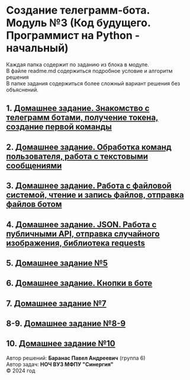 # Создание телеграмм-бота. Модуль №3 (Код будущего. Программист на Python - начальный)
Каждая папка содержит по заданию из блока в модуле. <br>
В файле readme.md содержиться подробное условие и алгоритм решения <br> 
В папке задания содержиться более сложный вариант решения без объяснений.
## 1. [Домашнее задание. Знакомство с телеграмм ботами, получение токена, создание первой команды](https://github.com/BarPaul/synergy-module3/tree/main/homework1)
## 2. [Домашнее задание. Обработка команд пользователя, работа с текстовыми сообщениями](https://github.com/BarPaul/synergy-module3/tree/main/homework2)
## 3. [Домашнее задание. Работа с файловой системой, чтение и запись файлов, отправка файлов ботом](https://github.com/BarPaul/synergy-module3/tree/main/homework3)
## 4. [Домашнее задание. JSON. Работа с публичными API, отправка случайного изображения, библиотека requests](https://github.com/BarPaul/synergy-module3/tree/main/homework4)
## 5. [Домашнее задание №5](https://github.com/BarPaul/synergy-module3/tree/main/homework5)
## 6. [Домашнее задание. Кнопки в боте](https://github.com/BarPaul/synergy-module3/tree/main/homework6)
## 7. [Домашнее задание №7](https://github.com/BarPaul/synergy-module3/tree/main/homework7)
## 8-9. [Домашнее задание №8-9](https://github.com/BarPaul/synergy-module3/tree/main/homework8-9)
## 10. [Домашнее задание №10](https://github.com/BarPaul/synergy-module3/tree/main/homework10)
Автор решений: **Баранас Павел Андреевич** (группа 6) <br>
Автор задач: **НОЧ ВУЗ МФПУ "Синергия"** <br>
©️ 2024 год
